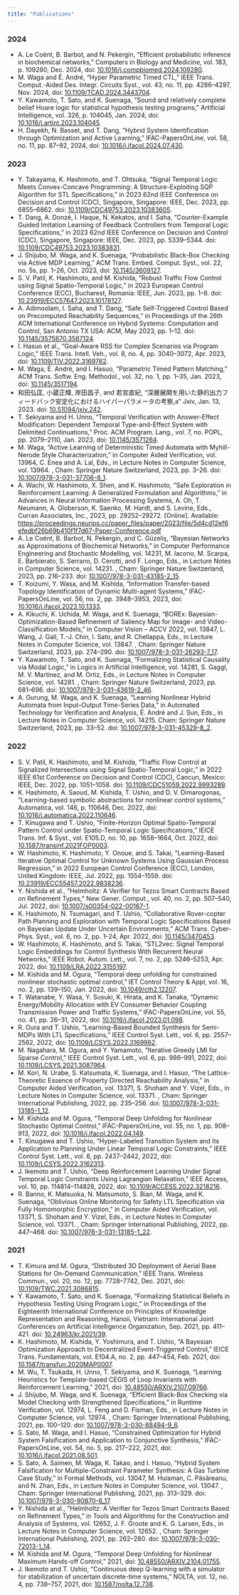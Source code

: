```yaml
---
title: "Publications"
---
```


### 2024

+ A. Le Coënt, B. Barbot, and N. Pekergin, “Efficient probabilistic inference in biochemical networks,” Computers in Biology and Medicine, vol. 183, p. 109280, Dec. 2024, doi: [10.1016/j.compbiomed.2024.109280](https://doi.org/10.1016/j.compbiomed.2024.109280).
+ M. Waga and É. André, “Hyper Parametric Timed CTL,” IEEE Trans. Comput.-Aided Des. Integr. Circuits Syst., vol. 43, no. 11, pp. 4286–4297, Nov. 2024, doi: [10.1109/TCAD.2024.3443704](https://doi.org/10.1109/TCAD.2024.3443704).
+ Y. Kawamoto, T. Sato, and K. Suenaga, “Sound and relatively complete belief Hoare logic for statistical hypothesis testing programs,” Artificial Intelligence, vol. 326, p. 104045, Jan. 2024, doi: [10.1016/j.artint.2023.104045](https://doi.org/10.1016/j.artint.2023.104045).
+ H. Dayekh, N. Basset, and T. Dang, “Hybrid System Identification through Optimization and Active Learning,” IFAC-PapersOnLine, vol. 58, no. 11, pp. 87–92, 2024, doi: [10.1016/j.ifacol.2024.07.430](https://doi.org/10.1016/j.ifacol.2024.07.430).


### 2023

+ Y. Takayama, K. Hashimoto, and T. Ohtsuka, “Signal Temporal Logic Meets Convex-Concave Programming: A Structure-Exploiting SQP Algorithm for STL Specifications,” in 2023 62nd IEEE Conference on Decision and Control (CDC), Singapore, Singapore: IEEE, Dec. 2023, pp. 6855–6862. doi: [10.1109/CDC49753.2023.10383605](https://doi.org/10.1109/CDC49753.2023.10383605).
+ T. Dang, A. Donzé, I. Haque, N. Kekatos, and I. Saha, “Counter-Example Guided Imitation Learning of Feedback Controllers from Temporal Logic Specifications,” in 2023 62nd IEEE Conference on Decision and Control (CDC), Singapore, Singapore: IEEE, Dec. 2023, pp. 5339–5344. doi: [10.1109/CDC49753.2023.10383831](https://doi.org/10.1109/CDC49753.2023.10383831).
+ J. Shijubo, M. Waga, and K. Suenaga, “Probabilistic Black-Box Checking via Active MDP Learning,” ACM Trans. Embed. Comput. Syst., vol. 22, no. 5s, pp. 1–26, Oct. 2023, doi: [10.1145/3609127](https://doi.org/10.1145/3609127).
+ S. V. Patil, K. Hashimoto, and M. Kishida, “Robust Traffic Flow Control using Signal Spatio-Temporal Logic,” in 2023 European Control Conference (ECC), Bucharest, Romania: IEEE, Jun. 2023, pp. 1–8. doi: [10.23919/ECC57647.2023.10178127](https://doi.org/10.23919/ECC57647.2023.10178127).
+ A. Adimoolam, I. Saha, and T. Dang, “Safe Self-Triggered Control Based on Precomputed Reachability Sequences,” in Proceedings of the 26th ACM International Conference on Hybrid Systems: Computation and Control, San Antonio TX USA: ACM, May 2023, pp. 1–12. doi: [10.1145/3575870.3587124](https://doi.org/10.1145/3575870.3587124).
+ I. Hasuo et al., “Goal-Aware RSS for Complex Scenarios via Program Logic,” IEEE Trans. Intell. Veh., vol. 8, no. 4, pp. 3040–3072, Apr. 2023, doi: [10.1109/TIV.2022.3169762](https://doi.org/10.1109/TIV.2022.3169762).
+ M. Waga, É. André, and I. Hasuo, “Parametric Timed Pattern Matching,” ACM Trans. Softw. Eng. Methodol., vol. 32, no. 1, pp. 1–35, Jan. 2023, doi: [10.1145/3517194](https://doi.org/10.1145/3517194).
+ 和田弘匡, 小蔵正輝, 岸田昌子, and 若宮直紀, “深層展開を用いた静的出力フィードバック安定化におけるハイパーパラメータの考察,a” Jxiv, Jan. 13, 2023. doi: [10.51094/jxiv.242](https://doi.org/10.51094/jxiv.242).
+ T. Sekiyama and H. Unno, “Temporal Verification with Answer-Effect Modification: Dependent Temporal Type-and-Effect System with Delimited Continuations,” Proc. ACM Program. Lang., vol. 7, no. POPL, pp. 2079–2110, Jan. 2023, doi: [10.1145/3571264](https://doi.org/10.1145/3571264).
+ M. Waga, “Active Learning of Deterministic Timed Automata with Myhill-Nerode Style Characterization,” in Computer Aided Verification, vol. 13964, C. Enea and A. Lal, Eds., in Lecture Notes in Computer Science, vol. 13964. , Cham: Springer Nature Switzerland, 2023, pp. 3–26. doi: [10.1007/978-3-031-37706-8_1](https://doi.org/10.1007/978-3-031-37706-8_1).
+ A. Wachi, W. Hashimoto, X. Shen, and K. Hashimoto, “Safe Exploration in Reinforcement Learning: A Generalized Formulation and Algorithms,” in Advances in Neural Information Processing Systems, A. Oh, T. Neumann, A. Globerson, K. Saenko, M. Hardt, and S. Levine, Eds., Curran Associates, Inc., 2023, pp. 29252–29272. [Online]. Available: https://proceedings.neurips.cc/paper_files/paper/2023/file/5d4cd12ef6efedbf26b69b410f1f7d67-Paper-Conference.pdf
+ A. Le Coënt, B. Barbot, N. Pekergin, and C. Güzeliş, “Bayesian Networks as Approximations of Biochemical Networks,” in Computer Performance Engineering and Stochastic Modelling, vol. 14231, M. Iacono, M. Scarpa, E. Barbierato, S. Serrano, D. Cerotti, and F. Longo, Eds., in Lecture Notes in Computer Science, vol. 14231. , Cham: Springer Nature Switzerland, 2023, pp. 216–233. doi: [10.1007/978-3-031-43185-2_15](https://doi.org/10.1007/978-3-031-43185-2_15).
+ T. Koizumi, Y. Wasa, and M. Kishida, “Information Transfer-based Topology Identification of Dynamic Multi-agent Systems,” IFAC-PapersOnLine, vol. 56, no. 2, pp. 3948–3953, 2023, doi: [10.1016/j.ifacol.2023.10.1333](https://doi.org/10.1016/j.ifacol.2023.10.1333).
+ A. Kikuchi, K. Uchida, M. Waga, and K. Suenaga, “BOREx: Bayesian-Optimization-Based Refinement of Saliency Map for Image- and Video-Classification Models,” in Computer Vision – ACCV 2022, vol. 13847, L. Wang, J. Gall, T.-J. Chin, I. Sato, and R. Chellappa, Eds., in Lecture Notes in Computer Science, vol. 13847. , Cham: Springer Nature Switzerland, 2023, pp. 274–290. doi: [10.1007/978-3-031-26293-7_17](https://doi.org/10.1007/978-3-031-26293-7_17).
+ Y. Kawamoto, T. Sato, and K. Suenaga, “Formalizing Statistical Causality via Modal Logic,” in Logics in Artificial Intelligence, vol. 14281, S. Gaggl, M. V. Martinez, and M. Ortiz, Eds., in Lecture Notes in Computer Science, vol. 14281. , Cham: Springer Nature Switzerland, 2023, pp. 681–696. doi: [10.1007/978-3-031-43619-2_46](https://doi.org/10.1007/978-3-031-43619-2_46).
+ A. Gurung, M. Waga, and K. Suenaga, “Learning Nonlinear Hybrid Automata from Input–Output Time-Series Data,” in Automated Technology for Verification and Analysis, É. André and J. Sun, Eds., in Lecture Notes in Computer Science, vol. 14215. Cham: Springer Nature Switzerland, 2023, pp. 33–52. doi: [10.1007/978-3-031-45329-8_2](https://doi.org/10.1007/978-3-031-45329-8_2).


### 2022

+ S. V. Patil, K. Hashimoto, and M. Kishida, “Traffic Flow Control at Signalized Intersections using Signal Spatio-Temporal Logic,” in 2022 IEEE 61st Conference on Decision and Control (CDC), Cancun, Mexico: IEEE, Dec. 2022, pp. 1051–1058. doi: [10.1109/CDC51059.2022.9993289](https://doi.org/10.1109/CDC51059.2022.9993289).
+ K. Hashimoto, A. Saoud, M. Kishida, T. Ushio, and D. V. Dimarogonas, “Learning-based symbolic abstractions for nonlinear control systems,” Automatica, vol. 146, p. 110646, Dec. 2022, doi: [10.1016/j.automatica.2022.110646](https://doi.org/10.1016/j.automatica.2022.110646).
+ T. Kinugawa and T. Ushio, “Finite-Horizon Optimal Spatio-Temporal Pattern Control under Spatio-Temporal Logic Specifications,” IEICE Trans. Inf. & Syst., vol. E105.D, no. 10, pp. 1658–1664, Oct. 2022, doi: [10.1587/transinf.2021FOP0003](https://doi.org/10.1587/transinf.2021FOP0003).
+ W. Hashimoto, K. Hashimoto, Y. Onoue, and S. Takai, “Learning-Based Iterative Optimal Control for Unknown Systems Using Gaussian Process Regression,” in 2022 European Control Conference (ECC), London, United Kingdom: IEEE, Jul. 2022, pp. 1554–1559. doi: [10.23919/ECC55457.2022.9838236](https://doi.org/10.23919/ECC55457.2022.9838236).
+ Y. Nishida et al., “Helmholtz: A Verifier for Tezos Smart Contracts Based on Refinement Types,” New Gener. Comput., vol. 40, no. 2, pp. 507–540, Jul. 2022, doi: [10.1007/s00354-022-00167-1](https://doi.org/10.1007/s00354-022-00167-1).
+ K. Hashimoto, N. Tsumagari, and T. Ushio, “Collaborative Rover-copter Path Planning and Exploration with Temporal Logic Specifications Based on Bayesian Update Under Uncertain Environments,” ACM Trans. Cyber-Phys. Syst., vol. 6, no. 2, pp. 1–24, Apr. 2022, doi: [10.1145/3470453](https://doi.org/10.1145/3470453).
+ W. Hashimoto, K. Hashimoto, and S. Takai, “STL2vec: Signal Temporal Logic Embeddings for Control Synthesis With Recurrent Neural Networks,” IEEE Robot. Autom. Lett., vol. 7, no. 2, pp. 5246–5253, Apr. 2022, doi: [10.1109/LRA.2022.3155197](https://doi.org/10.1109/LRA.2022.3155197).
+ M. Kishida and M. Ogura, “Temporal deep unfolding for constrained nonlinear stochastic optimal control,” IET Control Theory & Appl, vol. 16, no. 2, pp. 139–150, Jan. 2022, doi: [10.1049/cth2.12207](https://doi.org/10.1049/cth2.12207).
+ T. Watanabe, Y. Wasa, Y. Susuki, K. Hirata, and K. Tanaka, “Dynamic Energy/Mobility Allocation with EV Consumer Behavior Coupling Transmission Power and Traffic Systems,” IFAC-PapersOnLine, vol. 55, no. 41, pp. 26–31, 2022, doi: [10.1016/j.ifacol.2023.01.098](https://doi.org/10.1016/j.ifacol.2023.01.098).
+ R. Oura and T. Ushio, “Learning-Based Bounded Synthesis for Semi-MDPs With LTL Specifications,” IEEE Control Syst. Lett., vol. 6, pp. 2557–2562, 2022, doi: [10.1109/LCSYS.2022.3169982](https://doi.org/10.1109/LCSYS.2022.3169982).
+ M. Nagahara, M. Ogura, and Y. Yamamoto, “Iterative Greedy LMI for Sparse Control,” IEEE Control Syst. Lett., vol. 6, pp. 986–991, 2022, doi: [10.1109/LCSYS.2021.3087964](https://doi.org/10.1109/LCSYS.2021.3087964).
+ M. Kori, N. Urabe, S. Katsumata, K. Suenaga, and I. Hasuo, “The Lattice-Theoretic Essence of Property Directed Reachability Analysis,” in Computer Aided Verification, vol. 13371, S. Shoham and Y. Vizel, Eds., in Lecture Notes in Computer Science, vol. 13371. , Cham: Springer International Publishing, 2022, pp. 235–256. doi: [10.1007/978-3-031-13185-1_12](https://doi.org/10.1007/978-3-031-13185-1_12).
+ M. Kishida and M. Ogura, “Temporal Deep Unfolding for Nonlinear Stochastic Optimal Control,” IFAC-PapersOnLine, vol. 55, no. 1, pp. 908–913, 2022, doi: [10.1016/j.ifacol.2022.04.149](https://doi.org/10.1016/j.ifacol.2022.04.149).
+ T. Kinugawa and T. Ushio, “Hyper-Labeled Transition System and Its Application to Planning Under Linear Temporal Logic Constraints,” IEEE Control Syst. Lett., vol. 6, pp. 2437–2442, 2022, doi: [10.1109/LCSYS.2022.3162313](https://doi.org/10.1109/LCSYS.2022.3162313).
+ J. Ikemoto and T. Ushio, “Deep Reinforcement Learning Under Signal Temporal Logic Constraints Using Lagrangian Relaxation,” IEEE Access, vol. 10, pp. 114814–114828, 2022, doi: [10.1109/ACCESS.2022.3218216](https://doi.org/10.1109/ACCESS.2022.3218216).
+ R. Banno, K. Matsuoka, N. Matsumoto, S. Bian, M. Waga, and K. Suenaga, “Oblivious Online Monitoring for Safety LTL Specification via Fully Homomorphic Encryption,” in Computer Aided Verification, vol. 13371, S. Shoham and Y. Vizel, Eds., in Lecture Notes in Computer Science, vol. 13371. , Cham: Springer International Publishing, 2022, pp. 447–468. doi: [10.1007/978-3-031-13185-1_22](https://doi.org/10.1007/978-3-031-13185-1_22).

### 2021

+ T. Kimura and M. Ogura, “Distributed 3D Deployment of Aerial Base Stations for On-Demand Communication,” IEEE Trans. Wireless Commun., vol. 20, no. 12, pp. 7728–7742, Dec. 2021, doi: [10.1109/TWC.2021.3086815](https://doi.org/10.1109/TWC.2021.3086815).
+ Y. Kawamoto, T. Sato, and K. Suenaga, “Formalizing Statistical Beliefs in Hypothesis Testing Using Program Logic,” in Proceedings of the Eighteenth International Conference on Principles of Knowledge Representation and Reasoning, Hanoii, Vietnam: International Joint Conferences on Artificial Intelligence Organization, Sep. 2021, pp. 411–421. doi: [10.24963/kr.2021/39](https://doi.org/10.24963/kr.2021/39).
+ K. Hashimoto, M. Kishida, Y. Yoshimura, and T. Ushio, “A Bayesian Optimization Approach to Decentralized Event-Triggered Control,” IEICE Trans. Fundamentals, vol. E104.A, no. 2, pp. 447–454, Feb. 2021, doi: [10.1587/transfun.2020MAP0007](https://doi.org/10.1587/transfun.2020MAP0007).
+ M. Wu, T. Tsukada, H. Unno, T. Sekiyama, and K. Suenaga, “Learning Heuristics for Template-based CEGIS of Loop Invariants with Reinforcement Learning,” 2021, doi: [10.48550/ARXIV.2107.09766](https://doi.org/10.48550/ARXIV.2107.09766).
+ J. Shijubo, M. Waga, and K. Suenaga, “Efficient Black-Box Checking via Model Checking with Strengthened Specifications,” in Runtime Verification, vol. 12974, L. Feng and D. Fisman, Eds., in Lecture Notes in Computer Science, vol. 12974. , Cham: Springer International Publishing, 2021, pp. 100–120. doi: [10.1007/978-3-030-88494-9_6](https://doi.org/10.1007/978-3-030-88494-9_6).
+ S. Sato, M. Waga, and I. Hasuo, “Constrained Optimization for Hybrid System Falsification and Application to Conjunctive Synthesis,” IFAC-PapersOnLine, vol. 54, no. 5, pp. 217–222, 2021, doi: [10.1016/j.ifacol.2021.08.501](https://doi.org/10.1016/j.ifacol.2021.08.501).
+ S. Sato, A. Saimen, M. Waga, K. Takao, and I. Hasuo, “Hybrid System Falsification for Multiple-Constraint Parameter Synthesis: A Gas Turbine Case Study,” in Formal Methods, vol. 13047, M. Huisman, C. Păsăreanu, and N. Zhan, Eds., in Lecture Notes in Computer Science, vol. 13047. , Cham: Springer International Publishing, 2021, pp. 313–329. doi: [10.1007/978-3-030-90870-6_17](https://doi.org/10.1007/978-3-030-90870-6_17).
+ Y. Nishida et al., “Helmholtz: A Verifier for Tezos Smart Contracts Based on Refinement Types,” in Tools and Algorithms for the Construction and Analysis of Systems, vol. 12652, J. F. Groote and K. G. Larsen, Eds., in Lecture Notes in Computer Science, vol. 12652. , Cham: Springer International Publishing, 2021, pp. 262–280. doi: [10.1007/978-3-030-72013-1_14](https://doi.org/10.1007/978-3-030-72013-1_14).
+ M. Kishida and M. Ogura, “Temporal Deep Unfolding for Nonlinear Maximum Hands-off Control,” 2021, doi: [10.48550/ARXIV.2104.01755](https://doi.org/10.48550/ARXIV.2104.01755).
+ J. Ikemoto and T. Ushio, “Continuous deep Q-learning with a simulator for stabilization of uncertain discrete-time systems,” NOLTA, vol. 12, no. 4, pp. 738–757, 2021, doi: [10.1587/nolta.12.738](https://doi.org/10.1587/nolta.12.738).
